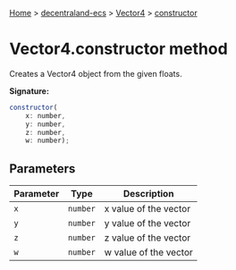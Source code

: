 [Home](./index) &gt; [decentraland-ecs](./decentraland-ecs.md) &gt; [Vector4](./decentraland-ecs.vector4.md) &gt; [constructor](./decentraland-ecs.vector4.constructor.md)

# Vector4.constructor method

Creates a Vector4 object from the given floats.

**Signature:**
```javascript
constructor(
    x: number, 
    y: number, 
    z: number, 
    w: number);
```

## Parameters

|  Parameter | Type | Description |
|  --- | --- | --- |
|  `x` | `number` | x value of the vector |
|  `y` | `number` | y value of the vector |
|  `z` | `number` | z value of the vector |
|  `w` | `number` | w value of the vector |

